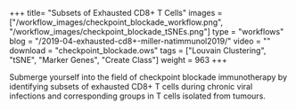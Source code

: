 +++
title= "Subsets of Exhausted CD8+ T Cells"
images =  ["/workflow_images/checkpoint_blockade_workflow.png", "/workflow_images/checkpoint_blockade_tSNEs.png"]
type = "workflows"
blog =  "/2019-04-exhausted-cd8+-miller-natimmunol2019/"
video = ""
download = "checkpoint_blockade.ows"
tags = ["Louvain Clustering", "tSNE", "Marker Genes", "Create Class"]
weight = 963
+++

Submerge yourself into the field of checkpoint blockade immunotherapy by identifying subsets of exhausted CD8+ T cells during chronic viral infections and corresponding groups in T cells isolated from tumours.